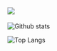 

![](https://github.com/silaszx/silaszx/blob/master/icons/header_.png)
---
![Github stats](https://github-readme-stats.vercel.app/api?username=silaszx&layout=compact&hide_border=true&count_private=true&show_icons=true&include_all_commits=true)

![Top Langs](https://github-readme-stats.vercel.app/api/top-langs/?username=silaszx&layout=compact&hide_border=true&count_private=true&show_icons=true&hide=html,css)
<!--
**silaszx/silaszx** is a ✨ _special_ ✨ repository because its `README.md` (this file) appears on your GitHub profile.

Here are some ideas to get you started:

- 🔭 I’m currently working on ...
- 🌱 I’m currently learning ...
- 👯 I’m looking to collaborate on ...
- 🤔 I’m looking for help with ...
- 💬 Ask me about ...
- 📫 How to reach me: ...
- 😄 Pronouns: ...
- ⚡ Fun fact: ...
-->
